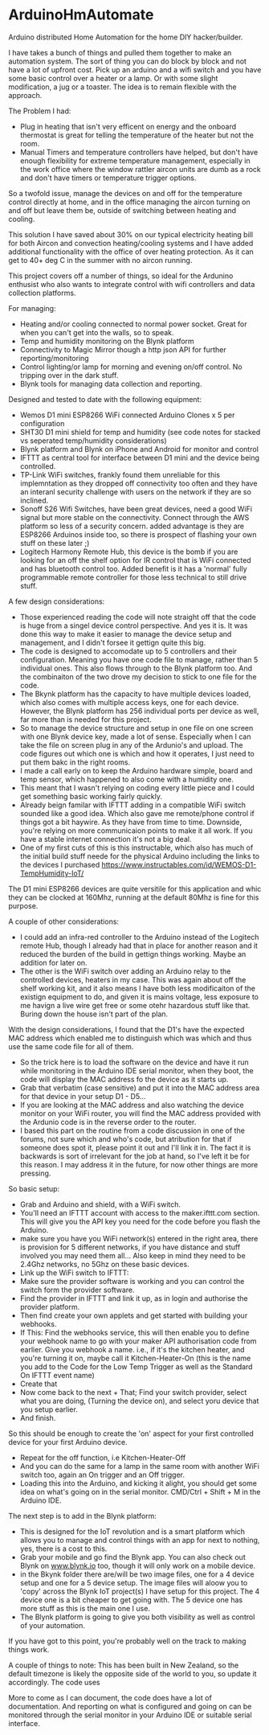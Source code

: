 # ArduinoHmAutomate
Arduino distributed Home Automation for the home DIY hacker/builder.

I have takes a bunch of things and pulled them together to make an automation system. The sort of thing you can do block by block and not have a lot of upfront cost. Pick up an arduino and a wifi switch and you have some basic control over a heater or a lamp. 
Or with some slight modification, a jug or a toaster. The idea is to remain flexible with the approach.

The Problem I had:

+ Plug in heating that isn't very efficent on energy and the onboard thermostat is great for telling the temperature of the heater but not the room.
+ Manual Timers and temperature controllers have helped, but don't have enough flexibility for extreme temperature management, especially in the work office where the window rattler aircon units are dumb as a rock and don't have timers or temperature trigger options.

So a twofold issue, manage the devices on and off for the temperature control directly at home, and in the office managing the aircon turning on and off but leave them be, outside of switching between heating and cooling.

This solution I have saved about 30% on our typical electricity heating bill for both Aircon and convection heating/cooling systems and I have added additional functionality with the office of over heating protection. As it can get to 40+ deg C in the summer with no aircon running. 

This project covers off a number of things, so ideal for the Ardunino enthusist who also wants to integrate control with wifi controllers and data collection platforms. 

For managing:

+ Heating and/or cooling connected to normal power socket. Great for when you can't get into the walls, so to speak.
+ Temp and humidity monitoring on the Blynk platform
+ Connectivity to Magic Mirror though a http json API for further reporting/monitoring
+ Control lighting/or lamp for morning and evening on/off control. No tripping over in the dark stuff.
+ Blynk tools for managing data collection and reporting.

Designed and tested to date with the following equipment:

+ Wemos D1 mini ESP8266 WiFi connected Arduino Clones x 5 per configuration
+ SHT30 D1 mini shield for temp and humidity (see code notes for stacked vs seperated temp/humidity considerations)
+ Blynk platform and Blynk on iPhone and Android for monitor and control
+ IFTTT as central tool for interface between D1 mini and the device being controlled.
+ TP-Link WiFi switches, frankly found them unreliable for this implemntation as they dropped off connectivity too often and they have an interanl security challenge with users on the network if they are so inclined.
+ Sonoff S26 Wifi Switches, have been great devices, need a good WiFi signal but more stable on the connectivity. Connect through the AWS platform so less of a security concern. added advantage is they are ESP8266 Arduinos inside too, so there is prospect of flashing your own stuff on these later ;) 
+ Logitech Harmony Remote Hub, this device is the bomb if you are looking for an off the shelf option for IR control that is WiFi connected and has bluetooth control too. Added benefit is it has a 'normal' fully programmable remote controller for those less technical to still drive stuff.

A few design considerations:

+ Those experienced reading the code will note straight off that the code is huge from a singel device control perspective. And yes it is. It was done this way to make it easier to manage the device setup and management, and I didn't forsee it gettign quite this big.
+ The code is designed to accomodate up to 5 controllers and their configuration. Meaning you have one code file to manage, rather than 5 individual ones. This also flows through to the Blynk platform too. And the combinaiton of the two drove my decision to stick to one file for the code.
+ The Bkynk platform has the capacity to have multiple devices loaded, which also comes with multiple access keys, one for each device. However, the Blynk platform has 256 individual ports per device as well, far more than is needed for this project.
+ So to manage the device structure and setup in one file on one screen with one Blynk device key, made a lot of sense. Especially when I can take the file on screen plug in any of the Ardunio's and upload. The code figures out which one is which and how it operates, I just need to put them bakc in the right rooms.
+ I made a call early on to keep the Arduino hardware simple, board and temp sensor, which happened to also come with a humidity one.
+ This meant that I wasn't relying on coding every little piece and I could get something basic working fairly quickly. 
+ Already beign familar with IFTTT adding in a compatible WiFi switch sounded like a good idea. Which also gave me remote/phone control if things got a bit haywire. As they have from time to time. Downside, you're relying on more communicaion points to make it all work. If you have a stable internet connection it's not a big deal. 
+ One of my first cuts of this is this instructable, which also has much of the initial build stuff neede for the physical Arduino including the links to the devices I purchased https://www.instructables.com/id/WEMOS-D1-TempHumidity-IoT/

The D1 mini ESP8266 devices are quite versitile for this application and whic they can be clocked at 160Mhz, running at the default 80Mhz is fine for this purpose. 

A couple of other considerations:

+ I could add an infra-red controller to the Arduino instead of the Logitech remote Hub, though I already had that in place for another reason and it reduced the burden of the build in gettign things working. Maybe an addition for later on.
+ The other is the WiFi switch over adding an Arduino relay to the controlled devices, heaters in my case. This was again about off the shelf working kit, and it also means I have both less modificaiton of the existign equipment to do, and given it is mains voltage, less exposure to me havign a live wire get free or some otehr hazardous stuff like that. Buring down the house isn't part of the plan.

With the design considerations, I found that the D1's have the expected MAC address which enabled me to distinguish which was which and thus use the same code file for all of them.
+ So the trick here is to load the software on the device and have it run while monitoring in the Arduino IDE serial monitor, when they boot, the code will display the MAC address fo the device as it starts up. 
+ Grab that verbatim (case sensitive) and put it into the MAC address area for that device in your setup D1 - D5... 
+ If you are looking at the MAC address and also watching the device monitor on your WiFi router, you will find the MAC address provided with the Ardunio code is in the reverse order to the router. 
+ I based this part on the routine from a code discussion in one of the forums, not sure which and who's code, but atribution for that if someone does spot it, please point it out and I'll link it in. The fact it is backwards is sort of irrelevant for the job at hand, so I've left it be for this reason. I may address it in the future, for now other things are more pressing.

So basic setup:
+ Grab and Arduino and shield, with a WiFi switch. 
+ You'll need an IFTTT account with access to the maker.ifttt.com section. This will give you the API key you need for the code before you flash the Arduino.
+ make sure you have you WiFi network(s) entered in the right area, there is provision for 5 different networks, if you have distance and stuff involved you may need them all... Also keep in mind they need to be 2.4Ghz networks, no 5Ghz on these basic devices.
+ Link up the WiFi switch to IFTTT:
+ Make sure the provider software is working and you can control the switch form the provider software.
+ Find the provider in IFTTT and link it up, as in login and authorise the provider platform.
+ Then find create your own applets and get started with building your webhooks.
+ If This: Find the webhooks service, this will then enable you to define your webhook name to go with your maker API authorisation code from earlier. Give you webhook a name. i.e., if it's the kitchen heater, and you're turning it on, maybe call it Kitchen-Heater-On (this is the name you add to the Code for the Low Temp Trigger as well as the Standard On IFTTT event name)
+ Create that
+ Now come back to the next + That; Find your switch provider, select what you are doing, (Turning the device on), and select yoru device that you setup earlier.
+ And finish.

So this should be enough to create the 'on' aspect for your first controlled device for your first Arduino device.
+ Repeat for the off function, i.e Kitchen-Heater-Off
+ And you can do the same for a lamp in the same room with another WiFi switch too, again an On trigger and an Off trigger.
+ Loading this into the Arduino, and kicking it alight, you should get some idea on what's going on in the serial monitor. CMD/Ctrl + Shift + M in the Arduino IDE.

The next step is to add in the Blynk platform:
+ This is designed for the IoT revolution and is a smart platform which allows you to manage and control things with an app for next to nothing, yes, there is a cost to this. 
+ Grab your mobile and go find the Blynk app. You can also check out Blynk on www.blynk.io too, though it will only work on a mobile device.
+ in the Bkynk folder there are/will be two image files, one for a 4 device setup and one for a 5 device setup. The image files will aloow you to 'copy' across the Blynk IoT project(s) I have setup for this project. The 4 device one is a bit cheaper to get going with. The 5 device one has more stuff as this is the main one I use.
+ The Blynk platform is going to give you both visibility as well as control of your automation.

If you have got to this point, you're probably well on the track to making things work.

A couple of things to note:
This has been built in New Zealand, so the default timezone is likely the opposite side of the world to you, so update it accordingly.
The code uses 

More to come as I can document, the code does have a lot of documentation. And reporting on what is configured and going on can be monitored through the serial monitor in your Arduino IDE or suitable serial interface. 
